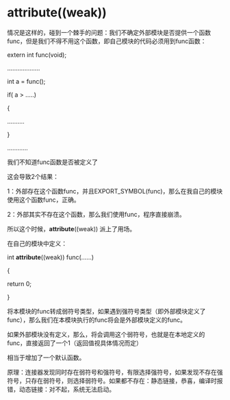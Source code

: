 # __attribute__((weak))



情况是这样的，碰到一个棘手的问题：我们不确定外部模块是否提供一个函数func，但是我们不得不用这个函数，即自己模块的代码必须用到func函数：

extern int func(void);

...................

int a = func();

if( a > .....)

{

..........

}

............

我们不知道func函数是否被定义了

这会导致2个结果：

1：外部存在这个函数func，并且EXPORT_SYMBOL(func)，那么在我自己的模块使用这个函数func，正确。

2：外部其实不存在这个函数，那么我们使用func，程序直接崩溃。

所以这个时候，__attribute__((weak)) 派上了用场。

在自己的模块中定义：

int  __attribute__((weak))  func(......)

{

return 0;

}

将本模块的func转成弱符号类型，如果遇到强符号类型（即外部模块定义了func），那么我们在本模块执行的func将会是外部模块定义的func。

如果外部模块没有定义，那么，将会调用这个弱符号，也就是在本地定义的func，直接返回了一个1（返回值视具体情况而定）

相当于增加了一个默认函数。

原理：连接器发现同时存在弱符号和强符号，有限选择强符号，如果发现不存在强符号，只存在弱符号，则选择弱符号。如果都不存在：静态链接，恭喜，编译时报错，动态链接：对不起，系统无法启动。 